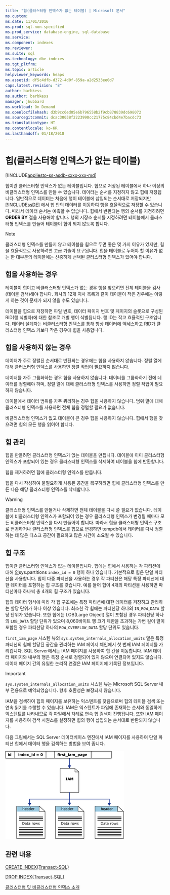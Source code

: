 ```yaml
---
title: "힙(클러스터형 인덱스가 없는 테이블) | Microsoft 문서"
ms.custom: 
ms.date: 11/01/2016
ms.prod: sql-non-specified
ms.prod_service: database-engine, sql-database
ms.service: 
ms.component: indexes
ms.reviewer: 
ms.suite: sql
ms.technology: dbe-indexes
ms.tgt_pltfrm: 
ms.topic: article
helpviewer_keywords: heaps
ms.assetid: df5c4dfb-d372-4d0f-859a-a2d2533ee0d7
caps.latest.revision: "8"
author: barbkess
ms.author: barbkess
manager: jhubbard
ms.workload: On Demand
ms.openlocfilehash: d3b9cc6ed05e6b796558b2f9cb878839dc698072
ms.sourcegitcommit: dcac30038f2223990cc21775c84cbd4e7bacdc73
ms.translationtype: HT
ms.contentlocale: ko-KR
ms.lasthandoff: 01/18/2018
---
```

# <a name="heaps-tables-without-clustered-indexes"></a>힙(클러스터형 인덱스가 없는 테이블)
[!INCLUDE[appliesto-ss-asdb-xxxx-xxx-md](../../includes/appliesto-ss-asdb-xxxx-xxx-md.md)]

  힙이란 클러스터형 인덱스가 없는 테이블입니다. 힙으로 저장된 테이블에서 하나 이상의 비클러스터형 인덱스를 만들 수 있습니다. 데이터는 순서를 지정하지 않고 힙에 저장됩니다. 일반적으로 데이터는 처음에 행이 테이블에 삽입되는 순서대로 저장되지만 [!INCLUDE[ssDE](../../includes/ssde-md.md)] 에서 힙 안의 데이터를 이동하여 행을 효율적으로 저장할 수 있습니다. 따라서 데이터 순서는 예측할 수 없습니다. 힙에서 반환되는 행의 순서를 지정하려면 **ORDER BY** 절을 사용해야 합니다. 행의 저장소 순서를 지정하려면 테이블에서 클러스터형 인덱스를 만들어 테이블이 힙이 되지 않도록 합니다.  
  
> [!NOTE]  
>  클러스터형 인덱스를 만들지 않고 테이블을 힙으로 두면 좋은 몇 가지 이유가 있지만, 힙을 효율적으로 사용하려면 고급 기술이 요구됩니다. 힙을 테이블로 두어야 할 이유가 없는 한 대부분의 테이블에는 신중하게 선택된 클러스터형 인덱스가 있어야 합니다.  
  
## <a name="when-to-use-a-heap"></a>힙을 사용하는 경우  
 테이블이 힙이고 비클러스터형 인덱스가 없는 경우 행을 찾으려면 전체 테이블을 검사(테이블 검색)해야 합니다. 회사의 12개 지사 목록과 같이 테이블이 작은 경우에는 이렇게 하는 것이 문제가 되지 않을 수도 있습니다.  
  
 테이블을 힙으로 저장하면 파일 번호, 데이터 페이지 번호 및 페이지의 슬롯으로 구성된 RID(행 식별자)에 대한 참조로 개별 행이 식별됩니다. 행 ID는 작고 효율적인 구조입니다. 데이터 설계자는 비클러스터형 인덱스를 통해 항상 데이터에 액세스하고 RID가 클러스터형 인덱스 키보다 작은 경우에 힙을 사용합니다.  
  
## <a name="when-not-to-use-a-heap"></a>힙을 사용하지 않는 경우  
 데이터가 주로 정렬된 순서대로 반환되는 경우에는 힙을 사용하지 않습니다. 정렬 열에 대해 클러스터형 인덱스를 사용하면 정렬 작업이 필요하지 않습니다.  
  
 데이터를 자주 그룹화하는 경우 힙을 사용하지 않습니다. 데이터를 그룹화하기 전에 데이터를 정렬해야 하며, 정렬 열에 대해 클러스터형 인덱스를 사용하면 정렬 작업이 필요하지 않습니다.  
  
 테이블에서 데이터 범위를 자주 쿼리하는 경우 힙을 사용하지 않습니다.  범위 열에 대해 클러스터형 인덱스를 사용하면 전체 힙을 정렬할 필요가 없습니다.  
  
 비클러스터형 인덱스가 없고 테이블이 큰 경우 힙을 사용하지 않습니다. 힙에서 행을 찾으려면 힙의 모든 행을 읽어야 합니다.  
  
## <a name="managing-heaps"></a>힙 관리  
 힙을 만들려면 클러스터형 인덱스가 없는 테이블을 만듭니다. 테이블에 이미 클러스터형 인덱스가 포함되어 있는 경우 클러스터형 인덱스를 삭제하여 테이블을 힙에 반환합니다.  
  
 힙을 제거하려면 힙에 클러스터형 인덱스를 만듭니다.  
  
 힙을 다시 작성하여 불필요하게 사용된 공간을 복구하려면 힙에 클러스터형 인덱스를 만든 다음 해당 클러스터형 인덱스를 삭제합니다.  
  
> [!WARNING]  
>  클러스터형 인덱스를 만들거나 삭제하면 전체 테이블을 다시 쓸 필요가 없습니다. 테이블에 비클러스터형 인덱스가 포함되어 있는 경우 클러스터형 인덱스가 변경될 때마다 모든 비클러스터형 인덱스를 다시 만들어야 합니다. 따라서 힙을 클러스터형 인덱스 구조로 변경하거나 클러스터형 인덱스를 힙으로 변경하면 tempdb에서 데이터를 다시 정렬하는 데 많은 디스크 공간이 필요하고 많은 시간이 소요될 수 있습니다.  

## <a name="heap-structures"></a>힙 구조


힙이란 클러스터형 인덱스가 없는 테이블입니다. 힙에는 힙에서 사용하는 각 파티션에 대해 [의](../../relational-databases/system-catalog-views/sys-partitions-transact-sql.md)sys.partitions `index_id = 0` 행이 하나 있습니다. 기본적으로 힙은 단일 파티션을 사용합니다. 힙이 다중 파티션을 사용하는 경우 각 파티션은 해당 특정 파티션에 대한 데이터를 포함하는 힙 구조를 갖습니다. 예를 들어 힙이 4개의 파티션을 사용하면 파티션마다 하나씩 총 4개의 힙 구조가 있습니다.

힙의 데이터 형식에 따라 각 힙 구조에는 특정 파티션에 대한 데이터를 저장하고 관리하는 할당 단위가 하나 이상 있습니다. 최소한 각 힙에는 파티션당 하나의 `IN_ROW_DATA` 할당 단위가 있습니다. 또한 힙에는 LOB(Large Object) 열이 포함된 경우 파티션당 하나의 `LOB_DATA` 할당 단위가 있으며 8,060바이트 행 크기 제한을 초과하는 가변 길이 열이 포함된 경우 파티션당 하나의 `ROW_OVERFLOW_DATA` 할당 단위도 있습니다.

`first_iam_page` 시스템 뷰의 `sys.system_internals_allocation_units` 열은 특정 파티션의 힙에 할당된 공간을 관리하는 IAM 페이지 체인에서 첫 번째 IAM 페이지를 가리킵니다. SQL Server에서는 IAM 페이지를 사용하여 힙 간을 이동합니다. IAM 데이터 페이지와 내부의 행은 특정 순서로 정렬되어 있지 않으며 연결되어 있지도 않습니다. 데이터 페이지 간의 유일한 논리적 연결은 IAM 페이지에 기록된 정보입니다.

> [!IMPORTANT]  
> `sys.system_internals_allocation_units` 시스템 뷰는 Microsoft SQL Server 내부 전용으로 예약되었습니다. 향후 호환성은 보장되지 않습니다.
 
IAM을 검색하여 힙의 페이지를 보유하는 익스텐트를 찾음으로써 힙의 테이블 검색 또는 연속 읽기를 수행할 수 있습니다. IAM은 익스텐트가 파일에 존재하는 순서와 동일하게 익스텐트를 나타내므로 각 파일에서 차례로 연속 힙 검색이 진행됩니다. 또한 IAM 페이지를 사용하여 검색 시퀀스를 설정하면 힙의 행이 삽입되는 순서대로 반환되지 않습니다.

다음 그림에서는 SQL Server 데이터베이스 엔진에서 IAM 페이지를 사용하여 단일 파티션 힙에서 데이터 행을 검색하는 방법을 보여 줍니다. 

![iam_heap](../../relational-databases/indexes/media/iam-heap.gif)

  
## <a name="related-content"></a>관련 내용  
 [CREATE INDEX&#40;Transact-SQL&#41;](../../t-sql/statements/create-index-transact-sql.md)  
  
 [DROP INDEX&#40;Transact-SQL&#41;](../../t-sql/statements/drop-index-transact-sql.md)  
  
 [클러스터형 및 비클러스터형 인덱스 소개](../../relational-databases/indexes/clustered-and-nonclustered-indexes-described.md)  
  
  
